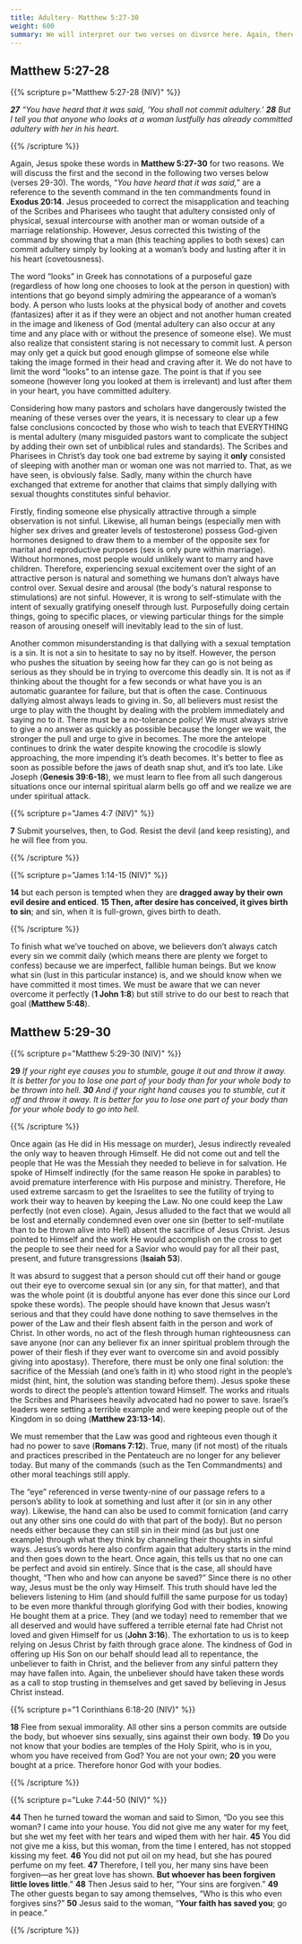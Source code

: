 ```yaml
---
title: Adultery- Matthew 5:27-30 
weight: 600 
summary: We will interpret our two verses on divorce here. Again, there is more meaning and purpose behind this passage (much like most of the sermon on the mount) then what appears on the surface. 
---
```


## **Matthew 5:27-28** 

{{% scripture p="Matthew 5:27-28 (NIV)" %}} 

***27*** *“You have heard that it was said, ‘You shall not commit adultery.’* ***28** But I tell you that anyone who looks at a woman lustfully has already committed adultery with her in his heart.* 

{{% /scripture %}} 

Again, Jesus spoke these words in **Matthew 5:27-30** for two reasons. We will discuss the first and the second in the following two verses below (verses 29-30). The words, “*You have heard that it was said,*” are a reference to the seventh command in the ten commandments found in **Exodus 20:14**. Jesus proceeded to correct the misapplication and teaching of the Scribes and Pharisees who taught that adultery consisted only of physical, sexual intercourse with another man or woman outside of a marriage relationship. However, Jesus corrected this twisting of the command by showing that a man (this teaching applies to both sexes) can commit adultery simply by looking at a woman’s body and lusting after it in his heart (covetousness). 

The word “looks” in Greek has connotations of a purposeful gaze (regardless of how long one chooses to look at the person in question) with intentions that go beyond simply admiring the appearance of a woman’s body. A person who lusts looks at the physical body of another and covets (fantasizes) after it as if they were an object and not another human created in the image and likeness of God (mental adultery can also occur at any time and any place with or without the presence of someone else). We must also realize that consistent staring is not necessary to commit lust. A person may only get a quick but good enough glimpse of someone else while taking the image formed in their head and craving after it. We do not have to limit the word “looks” to an intense gaze. The point is that if you see someone (however long you looked at them is irrelevant) and lust after them in your heart, you have committed adultery. 

Considering how many pastors and scholars have dangerously twisted the meaning of these verses over the years, it is necessary to clear up a few false conclusions concocted by those who wish to teach that EVERYTHING is mental adultery (many misguided pastors want to complicate the subject by adding their own set of unbiblical rules and standards). The Scribes and Pharisees in Christ’s day took one bad extreme by saying it **only** consisted of sleeping with another man or woman one was not married to. That, as we have seen, is obviously false. Sadly, many within the church have exchanged that extreme for another that claims that simply dallying with sexual thoughts constitutes sinful behavior. 

Firstly, finding someone else physically attractive through a simple observation is not sinful. Likewise, all human beings (especially men with higher sex drives and greater levels of testosterone) possess God-given hormones designed to draw them to a member of the opposite sex for marital and reproductive purposes (sex is only pure within marriage). Without hormones, most people would unlikely want to marry and have children. Therefore, experiencing sexual excitement over the sight of an attractive person is natural and something we humans don’t always have control over. Sexual desire and arousal (the body's natural response to stimulations) are not sinful. However, it is wrong to self-stimulate with the intent of sexually gratifying oneself through lust. Purposefully doing certain things, going to specific places, or viewing particular things for the simple reason of arousing oneself will inevitably lead to the sin of lust. 

Another common misunderstanding is that dallying with a sexual temptation is a sin. It is not a sin to hesitate to say no by itself. However, the person who pushes the situation by seeing how far they can go is not being as serious as they should be in trying to overcome this deadly sin. It is not as if thinking about the thought for a few seconds or what have you is an automatic guarantee for failure, but that is often the case. Continuous dallying almost always leads to giving in. So, all believers must resist the urge to play with the thought by dealing with the problem immediately and saying no to it. There must be a no-tolerance policy! We must always strive to give a no answer as quickly as possible because the longer we wait, the stronger the pull and urge to give in becomes. The more the antelope continues to drink the water despite knowing the crocodile is slowly approaching, the more impending it’s death becomes. It's better to flee as soon as possible before the jaws of death snap shut, and it’s too late. Like Joseph (**Genesis 39:6-18**), we must learn to flee from all such dangerous situations once our internal spiritual alarm bells go off and we realize we are under spiritual attack. 

{{% scripture p="James 4:7 (NIV)" %}} 

**7** Submit yourselves, then, to God. Resist the devil (and keep resisting), and he will flee from you.                                                                     

{{% /scripture %}}  

{{% scripture p="James 1:14-15 (NIV)" %}} 

**14** but each person is tempted when they are **dragged away by their own evil desire and enticed**. **15 Then, after desire has conceived, it gives birth to sin**; and sin, when it is full-grown, gives birth to death.                                                     

{{% /scripture %}}  

To finish what we’ve touched on above, we believers don’t always catch every sin we commit daily (which means there are plenty we forget to confess) because we are imperfect, fallible human beings. But we know what sin (lust in this particular instance) is, and we should know when we have committed it most times. We must be aware that we can never overcome it perfectly (**1 John 1:8**) but still strive to do our best to reach that goal (**Matthew 5:48**). 

## **Matthew 5:29-30**

{{% scripture p="Matthew 5:29-30 (NIV)" %}} 

**29** *If your right eye causes you to stumble, gouge it out and throw it away. It is better for you to lose one part of your body than for your whole body to be thrown into hell.* ***30** And if your right hand causes you to stumble, cut it off and throw it away. It is better for you to lose one part of your body than for your whole body to go into hell.* 

{{% /scripture %}}   

Once again (as He did in His message on murder), Jesus indirectly revealed the only way to heaven through Himself. He did not come out and tell the people that He was the Messiah they needed to believe in for salvation. He spoke of Himself indirectly (for the same reason He spoke in parables) to avoid premature interference with His purpose and ministry. Therefore, He used extreme sarcasm to get the Israelites to see the futility of trying to work their way to heaven by keeping the Law. No one could keep the Law perfectly (not even close). Again, Jesus alluded to the fact that we would all be lost and eternally condemned even over one sin (better to self-mutilate than to be thrown alive into Hell) absent the sacrifice of Jesus Christ. Jesus pointed to Himself and the work He would accomplish on the cross to get the people to see their need for a Savior who would pay for all their past, present, and future transgressions (**Isaiah 53**). 

It was absurd to suggest that a person should cut off their hand or gouge out their eye to overcome sexual sin (or any sin, for that matter), and that was the whole point (it is doubtful anyone has ever done this since our Lord spoke these words). The people should have known that Jesus wasn’t serious and that they could have done nothing to save themselves in the power of the Law and their flesh absent faith in the person and work of Christ. In other words, no act of the flesh through human righteousness can save anyone (nor can any believer fix an inner spiritual problem through the power of their flesh if they ever want to overcome sin and avoid possibly giving into apostasy). Therefore, there must be only one final solution: the sacrifice of the Messiah (and one’s faith in it) who stood right in the people’s midst (hint, hint, the solution was standing before them). Jesus spoke these words to direct the people’s attention toward Himself. The works and rituals the Scribes and Pharisees heavily advocated had no power to save. Israel’s leaders were setting a terrible example and were keeping people out of the Kingdom in so doing (**Matthew 23:13-14**). 

We must remember that the Law was good and righteous even though it had no power to save (**Romans 7:12**). True, many (if not most) of the rituals and practices prescribed in the Pentateuch are no longer for any believer today. But many of the commands (such as the Ten Commandments) and other moral teachings still apply. 

The “eye” referenced in verse twenty-nine of our passage refers to a person’s ability to look at something and lust after it (or sin in any other way). Likewise, the hand can also be used to commit fornication (and carry out any other sins one could do with that part of the body). But no person needs either because they can still sin in their mind (as but just one example) through what they think by channeling their thoughts in sinful ways. Jesus’s words here also confirm again that adultery starts in the mind and then goes down to the heart. Once again, this tells us that no one can be perfect and avoid sin entirely. Since that is the case, all should have thought, “Then who and how can anyone be saved?” Since there is no other way, Jesus must be the only way Himself. This truth should have led the believers listening to Him (and should fulfill the same purpose for us today) to be even more thankful through glorifying God with their bodies, knowing He bought them at a price. They (and we today) need to remember that we all deserved and would have suffered a terrible eternal fate had Christ not loved and given Himself for us (**John 3:16**).  The exhortation to us is to keep relying on Jesus Christ by faith through grace alone. The kindness of God in offering up His Son on our behalf should lead all to repentance, the unbeliever to faith in Christ, and the believer from any sinful pattern they may have fallen into. Again, the unbeliever should have taken these words as a call to stop trusting in themselves and get saved by believing in Jesus Christ instead. 

{{% scripture p="1 Corinthians 6:18-20 (NIV)" %}} 

**18** Flee from sexual immorality. All other sins a person commits are outside the body, but whoever sins sexually, sins against their own body. **19** Do you not know that your bodies are temples of the Holy Spirit, who is in you, whom you have received from God? You are not your own; **20** you were bought at a price. Therefore honor God with your bodies.                                                                            

{{% /scripture %}}   

{{% scripture p="Luke 7:44-50 (NIV)" %}} 

**44** Then he turned toward the woman and said to Simon, “Do you see this woman? I came into your house. You did not give me any water for my feet, but she wet my feet with her tears and wiped them with her hair. **45** You did not give me a kiss, but this woman, from the time I entered, has not stopped kissing my feet. **46** You did not put oil on my head, but she has poured perfume on my feet. **47** Therefore, I tell you, her many sins have been forgiven—as her great love has shown. **But whoever has been forgiven little loves little**.” **48** Then Jesus said to her, “Your sins are forgiven.” **49** The other guests began to say among themselves, “Who is this who even forgives sins?” **50** Jesus said to the woman, “**Your faith has saved you**; go in peace.”               

{{% /scripture %}}   


